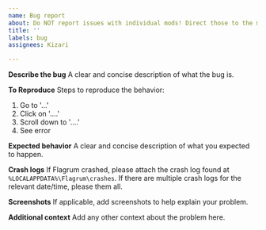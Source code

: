 ```yaml
---
name: Bug report
about: Do NOT report issues with individual mods! Direct those to the mod author.
title: ''
labels: bug
assignees: Kizari

---
```


**Describe the bug**
A clear and concise description of what the bug is.

**To Reproduce**
Steps to reproduce the behavior:
1. Go to '...'
2. Click on '....'
3. Scroll down to '....'
4. See error

**Expected behavior**
A clear and concise description of what you expected to happen.

**Crash logs**
If Flagrum crashed, please attach the crash log found at `%LOCALAPPDATA%\Flagrum\crashes`. If there are multiple crash logs for the relevant date/time, please them all.

**Screenshots**
If applicable, add screenshots to help explain your problem.

**Additional context**
Add any other context about the problem here.
